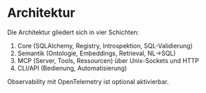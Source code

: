 # Architektur

Die Architektur gliedert sich in vier Schichten:

1. Core (SQLAlchemy, Registry, Introspektion, SQL-Validierung)
2. Semantik (Ontologie, Embeddings, Retrieval, NL→SQL)
3. MCP (Server, Tools, Ressourcen) über Unix-Sockets und HTTP
4. CLI/API (Bedienung, Automatisierung)

Observability mit OpenTelemetry ist optional aktivierbar.